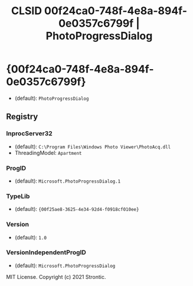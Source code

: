 ﻿---
title: "CLSID 00f24ca0-748f-4e8a-894f-0e0357c6799f | PhotoProgressDialog"
excerpt: What is COM-Object CLSID 00f24ca0-748f-4e8a-894f-0e0357c6799f?
---

# {00f24ca0-748f-4e8a-894f-0e0357c6799f}

* (default): `PhotoProgressDialog`

## Registry


### InprocServer32

* (default): `C:\Program Files\Windows Photo Viewer\PhotoAcq.dll`
* ThreadingModel: `Apartment`

### ProgID

* (default): `Microsoft.PhotoProgressDialog.1`

### TypeLib

* (default): `{00f25ae8-3625-4e34-92d4-f0918cf010ee}`

### Version

* (default): `1.0`

### VersionIndependentProgID

* (default): `Microsoft.PhotoProgressDialog`

MIT License. Copyright (c) 2021 Strontic.


